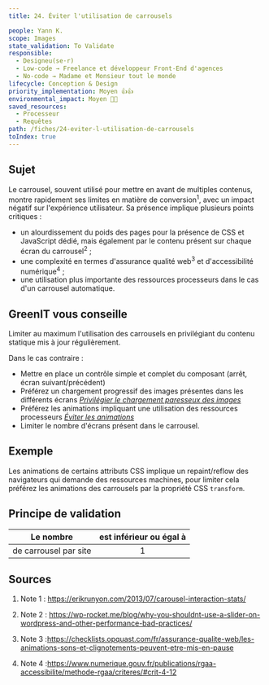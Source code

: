 ```yaml
---
title: 24. Éviter l'utilisation de carrousels

people: Yann K.
scope: Images
state_validation: To Validate
responsible: 
  - Designeu(se·r)
  - Low-code → Freelance et développeur Front-End d'agences
  - No-code → Madame et Monsieur tout le monde
lifecycle: Conception & Design
priority_implementation: Moyen 👍👍
environmental_impact: Moyen 🌱🌱
saved_resources: 
  - Processeur
  - Requêtes
path: /fiches/24-eviter-l-utilisation-de-carrousels
toIndex: true
---
```


## Sujet

Le carrousel, souvent utilisé pour mettre en avant de multiples contenus, montre rapidement ses limites en matière de conversion<sup>1</sup>, avec un impact négatif sur l'expérience utilisateur. Sa présence implique plusieurs points critiques :

- un alourdissement du poids des pages pour la présence de CSS et JavaScript dédié, mais également par le contenu présent sur chaque écran du carrousel<sup>2</sup> ;
- une complexité en termes d'assurance qualité web<sup>3</sup> et d'accessibilité numérique<sup>4</sup> ;
- une utilisation plus importante des ressources processeurs dans le cas d'un carrousel automatique.

## GreenIT vous conseille

Limiter au maximum l'utilisation des carrousels en privilégiant du contenu statique mis à jour régulièrement.

Dans le cas contraire :

- Mettre en place un contrôle simple et complet du composant (arrêt, écran suivant/précédent)
- Préférez un chargement progressif des images présentes dans les différents écrans *[Privilégier le chargement paresseux des images]()*
- Préférez les animations impliquant une utilisation des ressources processeurs *[Éviter les animations](/fiches/29-eviter-les-animations)*
- Limiter le nombre d'écrans présent dans le carrousel.

## Exemple

Les animations de certains attributs CSS implique un repaint/reflow des navigateurs qui demande des ressources machines, pour limiter cela préférez les animations des carrousels par la propriété CSS `transform`.

## Principe de validation

| Le nombre | est inférieur ou égal à |
| ------------- | :---------------------: |
| de carrousel par site       |            1            |

## Sources

1. Note 1 : <https://erikrunyon.com/2013/07/carousel-interaction-stats/>

2. Note 2 : <https://wp-rocket.me/blog/why-you-shouldnt-use-a-slider-on-wordpress-and-other-performance-bad-practices/>

3. Note 3 :<https://checklists.opquast.com/fr/assurance-qualite-web/les-animations-sons-et-clignotements-peuvent-etre-mis-en-pause>

4. Note 4 :<https://www.numerique.gouv.fr/publications/rgaa-accessibilite/methode-rgaa/criteres/#crit-4-12>
